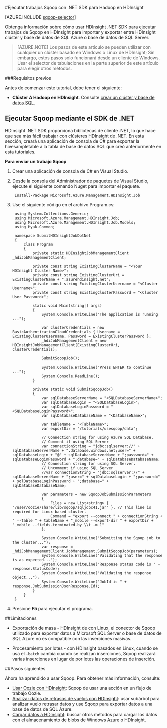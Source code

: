 <properties
    pageTitle="Usar Hadoop Sqoop en HDInsight | Microsoft Azure"
    description="Obtenga información sobre cómo usar HDInsight .NET SDK para ejecutar Sqoop importar y exportar entre un clúster de Hadoop y una base de datos de SQL Azure."
    editor="cgronlun"
    manager="jhubbard"
    services="hdinsight"
    documentationCenter=""
    tags="azure-portal"
    authors="mumian"/>

<tags
    ms.service="hdinsight"
    ms.workload="big-data"
    ms.tgt_pltfrm="na"
    ms.devlang="na"
    ms.topic="article"
   ms.date="09/14/2016"
    ms.author="jgao"/>

#<a name="run-sqoop-jobs-using-net-sdk-for-hadoop-in-hdinsight"></a>Ejecutar trabajos Sqoop con .NET SDK para Hadoop en HDInsight

[AZURE.INCLUDE [sqoop-selector](../../includes/hdinsight-selector-use-sqoop.md)]

Obtenga información sobre cómo usar HDInsight .NET SDK para ejecutar trabajos de Sqoop en HDInsight para importar y exportar entre HDInsight clúster y base de datos de SQL Azure o base de datos de SQL Server.

> [AZURE.NOTE] Los pasos de este artículo se pueden utilizar con cualquier un clúster basado en Windows o Linux de HDInsight; Sin embargo, estos pasos solo funcionará desde un cliente de Windows. Usar el selector de tabulaciones en la parte superior de este artículo para elegir otros métodos.

###<a name="prerequisites"></a>Requisitos previos

Antes de comenzar este tutorial, debe tener el siguiente:

- **Clúster A Hadoop en HDInsight**. Consulte [crear un clúster y base de datos SQL](hdinsight-use-sqoop.md#create-cluster-and-sql-database).

## <a name="run-sqoop-using-net-sdk"></a>Ejecutar Sqoop mediante el SDK de .NET

HDInsight .NET SDK proporciona bibliotecas de cliente .NET, lo que hace que sea más fácil trabajar con clústeres HDInsight de .NET. En esta sección, creará una aplicación de consola de C# para exportar la hivesampletable a la tabla de base de datos SQL que creó anteriormente en esta tutoriales.

**Para enviar un trabajo Sqoop**

1. Crear una aplicación de consola de C# en Visual Studio.
2. Desde la consola del Administrador de paquetes de Visual Studio, ejecute el siguiente comando Nuget para importar el paquete.

        Install-Package Microsoft.Azure.Management.HDInsight.Job
        
3. Use el siguiente código en el archivo Program.cs:

        using System.Collections.Generic;
        using Microsoft.Azure.Management.HDInsight.Job;
        using Microsoft.Azure.Management.HDInsight.Job.Models;
        using Hyak.Common;
        
        namespace SubmitHDInsightJobDotNet
        {
            class Program
            {
                private static HDInsightJobManagementClient _hdiJobManagementClient;
        
                private const string ExistingClusterName = "<Your HDInsight Cluster Name>";
                private const string ExistingClusterUri = ExistingClusterName + ".azurehdinsight.net";
                private const string ExistingClusterUsername = "<Cluster Username>";
                private const string ExistingClusterPassword = "<Cluster User Password>";
        
                static void Main(string[] args)
                {
                    System.Console.WriteLine("The application is running ...");
        
                    var clusterCredentials = new BasicAuthenticationCloudCredentials { Username = ExistingClusterUsername, Password = ExistingClusterPassword };
                    _hdiJobManagementClient = new HDInsightJobManagementClient(ExistingClusterUri, clusterCredentials);
        
                    SubmitSqoopJob();
        
                    System.Console.WriteLine("Press ENTER to continue ...");
                    System.Console.ReadLine();
                }
        
                private static void SubmitSqoopJob()
                {
                    var sqlDatabaseServerName = "<SQLDatabaseServerName>";
                    var sqlDatabaseLogin = "<SQLDatabaseLogin>";
                    var sqlDatabaseLoginPassword = "<SQLDatabaseLoginPassword>";
                    var sqlDatabaseDatabaseName = "<DatabaseName>";
        
                    var tableName = "<TableName>";
                    var exportDir = "/tutorials/usesqoop/data";
        
                    // Connection string for using Azure SQL Database.
                    // Comment if using SQL Server
                    var connectionString = "jdbc:sqlserver://" + sqlDatabaseServerName + ".database.windows.net;user=" + sqlDatabaseLogin + "@" + sqlDatabaseServerName + ";password=" + sqlDatabaseLoginPassword + ";database=" + sqlDatabaseDatabaseName;
                    // Connection string for using SQL Server.
                    // Uncomment if using SQL Server
                    //var connectionString = "jdbc:sqlserver://" + sqlDatabaseServerName + ";user=" + sqlDatabaseLogin + ";password=" + sqlDatabaseLoginPassword + ";database=" + sqlDatabaseDatabaseName;
        
                    var parameters = new SqoopJobSubmissionParameters
                    {
                        Files = new List<string> { "/user/oozie/share/lib/sqoop/sqljdbc41.jar" }, // This line is required for Linux-based cluster.
                        Command = "export --connect " + connectionString + " --table " + tableName + "_mobile --export-dir " + exportDir + "_mobile --fields-terminated-by \\t -m 1"
                    };
        
                    System.Console.WriteLine("Submitting the Sqoop job to the cluster...");
                    var response = _hdiJobManagementClient.JobManagement.SubmitSqoopJob(parameters);
                    System.Console.WriteLine("Validating that the response is as expected...");
                    System.Console.WriteLine("Response status code is " + response.StatusCode);
                    System.Console.WriteLine("Validating the response object...");
                    System.Console.WriteLine("JobId is " + response.JobSubmissionJsonResponse.Id);
                }
            }
        }
        
4. Presione **F5** para ejecutar el programa. 

##<a name="limitations"></a>Limitaciones

* Exportación de masa - HDInsight de con Linux, el conector de Sqoop utilizado para exportar datos a Microsoft SQL Server o base de datos de SQL Azure no es compatible con las inserciones masivas.

* Procesamiento por lotes - con HDInsight basados en Linux, cuando se usa el `-batch` cambia cuando se realizan inserciones, Sqoop realizará varias inserciones en lugar de por lotes las operaciones de inserción.

##<a name="next-steps"></a>Pasos siguientes

Ahora ha aprendido a usar Sqoop. Para obtener más información, consulte:

- [Usar Oozie con HDInsight](hdinsight-use-oozie.md): Sqoop de usar una acción en un flujo de trabajo Oozie.
- [Analizar datos de retrasos de vuelos con HDInsight](hdinsight-analyze-flight-delay-data.md): usar subárbol para analizar vuelo retrasar datos y use Sqoop para exportar datos a una base de datos de SQL Azure.
- [Cargar datos a HDInsight](hdinsight-upload-data.md): buscar otros métodos para cargar los datos con el almacenamiento de blobs de Windows Azure o HDInsight.


